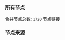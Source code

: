 ### 所有节点
合并节点总数: `1720`
[节点链接](https://raw.githubusercontent.com/rzhy1/11/master/sub/sub_merge_base64.txt)

### 节点来源